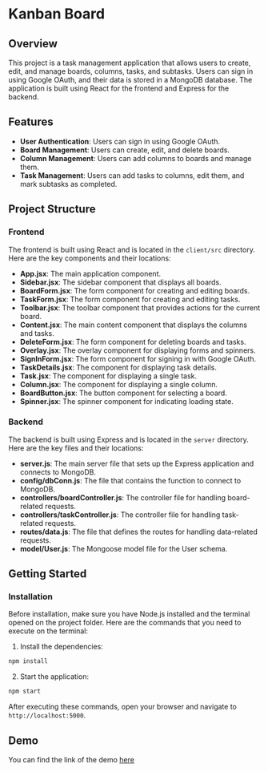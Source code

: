 # Kanban Board

## Overview

This project is a task management application that allows users to create, edit, and manage boards, columns, tasks, and subtasks. Users can sign in using Google OAuth, and their data is stored in a MongoDB database. The application is built using React for the frontend and Express for the backend.

## Features

- **User Authentication**: Users can sign in using Google OAuth.
- **Board Management**: Users can create, edit, and delete boards.
- **Column Management**: Users can add columns to boards and manage them.
- **Task Management**: Users can add tasks to columns, edit them, and mark subtasks as completed.

## Project Structure

### Frontend

The frontend is built using React and is located in the `client/src` directory. Here are the key components and their locations:

- **App.jsx**: The main application component.
- **Sidebar.jsx**: The sidebar component that displays all boards.
- **BoardForm.jsx**: The form component for creating and editing boards.
- **TaskForm.jsx**: The form component for creating and editing tasks.
- **Toolbar.jsx**: The toolbar component that provides actions for the current board.
- **Content.jsx**: The main content component that displays the columns and tasks.
- **DeleteForm.jsx**: The form component for deleting boards and tasks.
- **Overlay.jsx**: The overlay component for displaying forms and spinners.
- **SignInForm.jsx**: The form component for signing in with Google OAuth.
- **TaskDetails.jsx**: The component for displaying task details.
- **Task.jsx**: The component for displaying a single task.
- **Column.jsx**: The component for displaying a single column.
- **BoardButton.jsx**: The button component for selecting a board.
- **Spinner.jsx**: The spinner component for indicating loading state.

### Backend

The backend is built using Express and is located in the `server` directory. Here are the key files and their locations:

- **server.js**: The main server file that sets up the Express application and connects to MongoDB.
- **config/dbConn.js**: The file that contains the function to connect to MongoDB.
- **controllers/boardController.js**: The controller file for handling board-related requests.
- **controllers/taskController.js**: The controller file for handling task-related requests.
- **routes/data.js**: The file that defines the routes for handling data-related requests.
- **model/User.js**: The Mongoose model file for the User schema.

## Getting Started

### Installation

Before installation, make sure you have Node.js installed and the terminal opened on the project folder. Here are the commands that you need to execute on the terminal:

1. Install the dependencies:

```bash
npm install
```

2. Start the application:

```bash
npm start
```

After executing these commands, open your browser and navigate to `http://localhost:5000`.

## Demo

You can find the link of the demo [here](https://www.loom.com/share/064525aff05e496b99d4886d393c47cf?sid=4080f40e-9146-4937-a985-4ff5d1c00b71)
